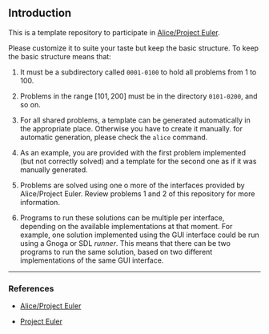 ## Introduction

This is a template repository to participate in [Alice/Project
Euler](https://github.com/alice-adventures/project-euler).

Please customize it to suite your taste but keep the basic structure. To keep
the basic structure means that:

  1. It must be a subdirectory called `0001-0100` to hold all problems from 1 to
     100.

  2. Problems in the range $[101, 200]$ must be in the directory `0101-0200`,
     and so on.

  3. For all shared problems, a template can be generated automatically in the
     appropriate place. Otherwise you have to create it manually. for automatic
     generation, please check the `alice` command.

  4. As an example, you are provided with the first problem implemented (but not
     correctly solved) and a template for the second one as if it was manually
     generated.

  5. Problems are solved using one o more of the interfaces provided by
     Alice/Project Euler. Review problems 1 and 2 of this repository for more
     information.

  6. Programs to run these solutions can be multiple per interface, depending on
     the available implementations at that moment. For example, one solution
     implemented using the GUI interface could be run using a Gnoga or SDL
     *runner*. This means that there can be two programs to run the same
     solution, based on two different implementations of the same GUI interface.


---
### References

  * [Alice/Project Euler](https://github-com/alice-adventures/project_euler)

  * [Project Euler](https://projecteuler.org)
